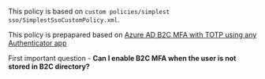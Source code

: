 This policy is based on `custom policies/simplest sso/SimplestSsoCustomPolicy.xml`.

This policy is prepapared based on [Azure AD B2C MFA with TOTP using any Authenticator app][1]

First important question - **Can I enable B2C MFA when the user is not stored in B2C directory?**



[1]: https://github.com/azure-ad-b2c/samples/tree/master/policies/totp